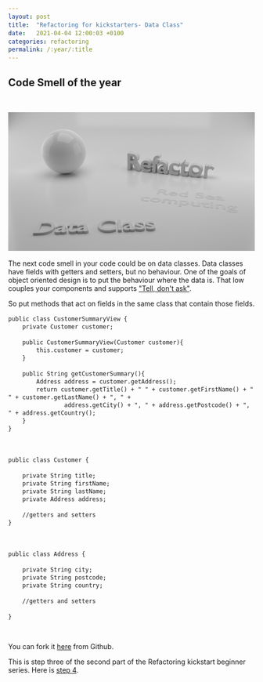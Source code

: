```yaml
---
layout: post
title:  "Refactoring for kickstarters- Data Class"
date:   2021-04-04 12:00:03 +0100
categories: refactoring
permalink: /:year/:title
---
```


## Code Smell of the year
<br>

![Data class](../images/Refactoring/Refactor-data-class.png)
<br>

The next code smell in your code could be on data classes. 
Data classes have fields with getters and setters, but no behaviour.
One of the goals of object oriented design is to put the behaviour where the data is.
That low couples your components and supports ["Tell, don't ask"](http://principles-wiki.net/principles:information_expert).

So put methods that act on fields in the same class that contain those fields.


    public class CustomerSummaryView {
        private Customer customer;
    
        public CustomerSummaryView(Customer customer){
            this.customer = customer;
        }
    
        public String getCustomerSummary(){
            Address address = customer.getAddress();
            return customer.getTitle() + " " + customer.getFirstName() + " " + customer.getLastName() + ", " + 
                    address.getCity() + ", " + address.getPostcode() + ", " + address.getCountry();
        }
    }



    public class Customer {
    
        private String title;
        private String firstName;
        private String lastName;
        private Address address;
    
        //getters and setters    
    }



    public class Address {
        
        private String city;
        private String postcode;
        private String country;
    
        //getters and setters
    
    }

<br>

You can fork it [here](https://github.com/redseacomputing/Refactoring_DataClass) from Github.


This is step three of the second part of the Refactoring kickstart beginner series. Here is [step 4](https://redseacomputing.github.io/2021/Refactoring2-4-divergent-change).
